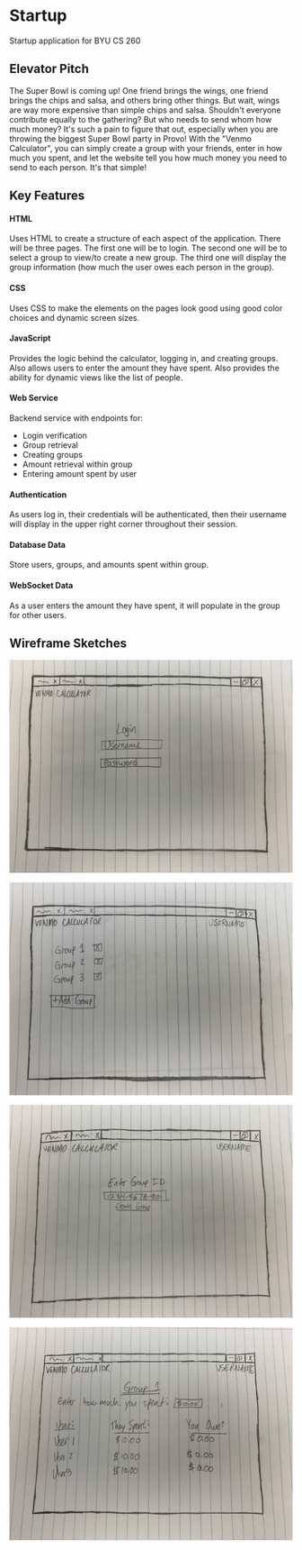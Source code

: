 # Startup
Startup application for BYU CS 260

## Elevator Pitch
The Super Bowl is coming up! One friend brings the wings, one friend brings the chips and salsa, and others bring other things. But wait, wings are way more expensive than simple chips and salsa. Shouldn't everyone contribute equally to the gathering? But who needs to send whom how much money? It's such a pain to figure that out, especially when you are throwing the biggest Super Bowl party in Provo! With the "Venmo Calculator", you can simply create a group with your friends, enter in how much you spent, and let the website tell you how much money you need to send to each person. It's that simple!

## Key Features
#### HTML
Uses HTML to create a structure of each aspect of the application. There will be three pages. The first one will be to login. The second one will be to select a group to view/to create a new group. The third one will display the group information (how much the user owes each person in the group).
#### CSS
Uses CSS to make the elements on the pages look good using good color choices and dynamic screen sizes.
#### JavaScript
Provides the logic behind the calculator, logging in, and creating groups. Also allows users to enter the amount they have spent. Also provides the ability for dynamic views like the list of people.
#### Web Service
Backend service with endpoints for:

- Login verification
- Group retrieval
- Creating groups
- Amount retrieval within group
- Entering amount spent by user
#### Authentication
As users log in, their credentials will be authenticated, then their username will display in the upper right corner throughout their session.
#### Database Data
Store users, groups, and amounts spent within group.
#### WebSocket Data
As a user enters the amount they have spent, it will populate in the group for other users. 

## Wireframe Sketches
![alt text](<image0 (11).jpeg>)

![alt text](image3.jpeg)

![alt text](image2.jpeg)

![alt text](<image1 (6).jpeg>)